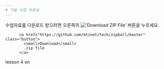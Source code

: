 ```yaml
---
# 기술 수업 자료실
---
```



수업자료를 다운로드 받으려면 오른쪽의 !['Download ZIP File'](https://github.com/mtinet/tech/blob/master/button.png) 버튼을 누르세요. 

          <a href="https://github.com/mtinet/tech/zipball/master" class="button">
            <small>Download</small>
            .zip file
          </a>
lesson 4 on
